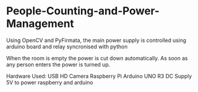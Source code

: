 # People-Counting-and-Power-Management
Using OpenCV and PyFirmata, the main power supply is controlled using arduino board and relay syncronised with python

When the room is empty the power is cut down automatically.
As soon as any person enters the power is turned up.

Hardware Used:
USB HD Camera
Raspberry Pi
Arduino UNO R3
DC Supply 5V to power raspberry and arduino
